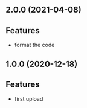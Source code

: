 ## 2.0.0 (2021-04-08)

## Features

- format the code

## 1.0.0 (2020-12-18)

## Features

- first upload